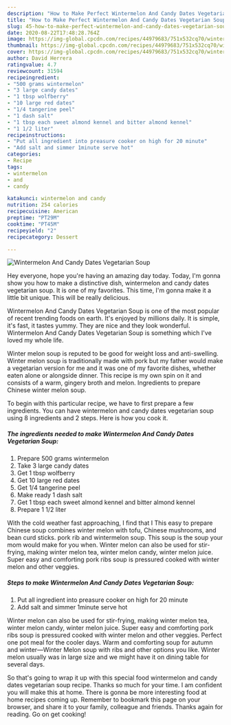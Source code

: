 ```yaml
---
description: "How to Make Perfect Wintermelon And Candy Dates Vegetarian Soup"
title: "How to Make Perfect Wintermelon And Candy Dates Vegetarian Soup"
slug: 45-how-to-make-perfect-wintermelon-and-candy-dates-vegetarian-soup
date: 2020-08-22T17:48:28.764Z
image: https://img-global.cpcdn.com/recipes/44979683/751x532cq70/wintermelon-and-candy-dates-vegetarian-soup-recipe-main-photo.jpg
thumbnail: https://img-global.cpcdn.com/recipes/44979683/751x532cq70/wintermelon-and-candy-dates-vegetarian-soup-recipe-main-photo.jpg
cover: https://img-global.cpcdn.com/recipes/44979683/751x532cq70/wintermelon-and-candy-dates-vegetarian-soup-recipe-main-photo.jpg
author: David Herrera
ratingvalue: 4.7
reviewcount: 31594
recipeingredient:
- "500 grams wintermelon"
- "3 large candy dates"
- "1 tbsp wolfberry"
- "10 large red dates"
- "1/4 tangerine peel"
- "1 dash salt"
- "1 tbsp each sweet almond kennel and bitter almond kennel"
- "1 1/2 liter"
recipeinstructions:
- "Put all ingredient into preasure cooker on high for 20 minute"
- "Add salt and simmer 1minute serve hot"
categories:
- Recipe
tags:
- wintermelon
- and
- candy

katakunci: wintermelon and candy 
nutrition: 254 calories
recipecuisine: American
preptime: "PT29M"
cooktime: "PT45M"
recipeyield: "2"
recipecategory: Dessert

---
```



![Wintermelon And Candy Dates Vegetarian Soup](https://img-global.cpcdn.com/recipes/44979683/751x532cq70/wintermelon-and-candy-dates-vegetarian-soup-recipe-main-photo.jpg)

Hey everyone, hope you're having an amazing day today. Today, I'm gonna show you how to make a distinctive dish, wintermelon and candy dates vegetarian soup. It is one of my favorites. This time, I'm gonna make it a little bit unique. This will be really delicious.

Wintermelon And Candy Dates Vegetarian Soup is one of the most popular of recent trending foods on earth. It's enjoyed by millions daily. It is simple, it's fast, it tastes yummy. They are nice and they look wonderful. Wintermelon And Candy Dates Vegetarian Soup is something which I've loved my whole life.

Winter melon soup is reputed to be good for weight loss and anti-swelling. Winter melon soup is traditionally made with pork but my father would make a vegetarian version for me and it was one of my favorite dishes, whether eaten alone or alongside dinner. This recipe is my own spin on it and consists of a warm, gingery broth and melon. Ingredients to prepare Chinese winter melon soup.


To begin with this particular recipe, we have to first prepare a few ingredients. You can have wintermelon and candy dates vegetarian soup using 8 ingredients and 2 steps. Here is how you cook it.

<!--inarticleads1-->

##### The ingredients needed to make Wintermelon And Candy Dates Vegetarian Soup:

1. Prepare 500 grams wintermelon
1. Take 3 large candy dates
1. Get 1 tbsp wolfberry
1. Get 10 large red dates
1. Get 1/4 tangerine peel
1. Make ready 1 dash salt
1. Get 1 tbsp each sweet almond kennel and bitter almond kennel
1. Prepare 1 1/2 liter


With the cold weather fast approaching, I find that I This easy to prepare Chinese soup combines winter melon with tofu, Chinese mushrooms, and bean curd sticks. pork rib and wintermelon soup. This soup is the soup your mom would make for you when. Winter melon can also be used for stir-frying, making winter melon tea, winter melon candy, winter melon juice. Super easy and comforting pork ribs soup is pressured cooked with winter melon and other veggies. 

<!--inarticleads2-->

##### Steps to make Wintermelon And Candy Dates Vegetarian Soup:

1. Put all ingredient into preasure cooker on high for 20 minute
1. Add salt and simmer 1minute serve hot


Winter melon can also be used for stir-frying, making winter melon tea, winter melon candy, winter melon juice. Super easy and comforting pork ribs soup is pressured cooked with winter melon and other veggies. Perfect one pot meal for the cooler days. Warm and comforting soup for autumn and winter—Winter Melon soup with ribs and other options you like. Winter melon usually was in large size and we might have it on dining table for several days. 

So that's going to wrap it up with this special food wintermelon and candy dates vegetarian soup recipe. Thanks so much for your time. I am confident you will make this at home. There is gonna be more interesting food at home recipes coming up. Remember to bookmark this page on your browser, and share it to your family, colleague and friends. Thanks again for reading. Go on get cooking!
